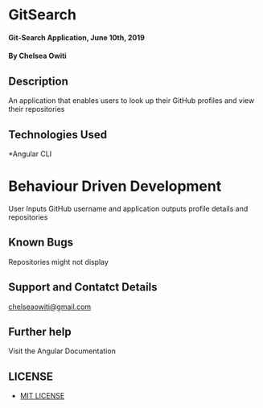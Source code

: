 # GitSearch

####  Git-Search Application, June 10th, 2019
####  By **Chelsea Owiti**

## Description
An application that enables users to look up their GitHub profiles and view their repositories

## Technologies Used
*Angular CLI

# Behaviour Driven Development
User Inputs GitHub username and application outputs profile details and repositories
 
 ## Known Bugs
 Repositories might not display

 ## Support and Contatct Details
chelseaowiti@gmail.com

## Further help
Visit the Angular Documentation

## LICENSE
* [MIT LICENSE](LICENSE)

